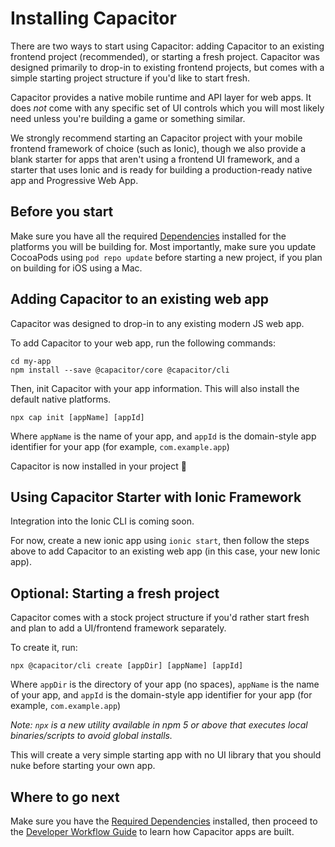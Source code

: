 # Installing Capacitor

There are two ways to start using Capacitor: adding Capacitor to an existing frontend project (recommended), or starting a fresh project. Capacitor was designed primarily to drop-in to existing frontend projects, but comes with a simple starting project structure if you'd like to start fresh.

Capacitor provides a native mobile runtime and API layer for web apps. It does _not_ come with any specific
set of UI controls which you will most likely need unless you're building a game or something similar.

We strongly recommend starting an Capacitor project with your mobile frontend framework of choice (such as Ionic),
though we also provide a blank starter for apps that aren't using a frontend UI framework, and a starter that uses Ionic and
is ready for building a production-ready native app and Progressive Web App.

## Before you start

Make sure you have all the required [Dependencies](./dependencies) installed for the platforms you will be building for. Most importantly,
make sure you update CocoaPods using `pod repo update` before starting a new project, if you plan on building for iOS using a Mac.

## Adding Capacitor to an existing web app

Capacitor was designed to drop-in to any existing modern JS web app.

To add Capacitor to your web app, run the following commands:

```
cd my-app
npm install --save @capacitor/core @capacitor/cli
```

Then, init Capacitor with your app information. This will also install the default
native platforms.

```
npx cap init [appName] [appId]
```

Where `appName` is the name of your app, and `appId` is the domain-style app identifier for your app (for example, `com.example.app`)

Capacitor is now installed in your project 🎉

## Using Capacitor Starter with Ionic Framework

Integration into the Ionic CLI is coming soon.

For now, create a new ionic app using `ionic start`, then follow the steps above to add
Capacitor to an existing web app (in this case, your new Ionic app).


## Optional: Starting a fresh project

Capacitor comes with a stock project structure if you'd rather start fresh and plan to add a UI/frontend framework separately.

To create it, run:

```
npx @capacitor/cli create [appDir] [appName] [appId]
```

Where `appDir` is the directory of your app (no spaces), `appName` is the name of your app, and `appId` is the domain-style app identifier for your app (for example, `com.example.app`)

*Note: `npx` is a new utility available in npm 5 or above that executes local binaries/scripts to avoid global installs.*

This will create a very simple starting app with no UI library that you should nuke before
starting your own app.

## Where to go next

Make sure you have the [Required Dependencies](/docs/getting-started/dependencies) installed, then proceed to the
[Developer Workflow Guide](/docs/basics/workflow) to learn how Capacitor apps are built.
